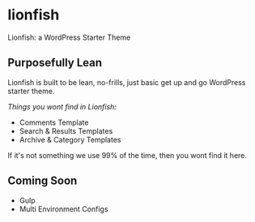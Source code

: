 # lionfish
Lionfish: a WordPress Starter Theme

## Purposefully Lean
Lionfish is built to be lean, no-frills, just basic get up and go WordPress starter theme.

*Things you wont find in Lionfish:*
* Comments Template
* Search & Results Templates
* Archive & Category Templates

If it's not something we use 99% of the time, then you wont find it here.

## Coming Soon
* Gulp
* Multi Environment Configs